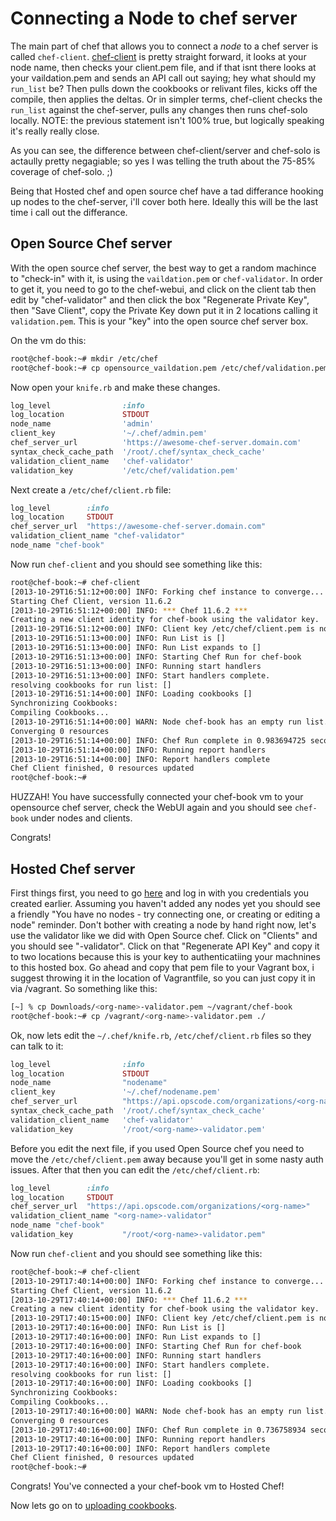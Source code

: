 # Connecting a Node to chef server

The main part of chef that allows you to connect a _node_ to a chef server is called `chef-client`. [chef-client](http://docs.opscode.com/chef_client.html) is pretty straight forward, it looks at your node name, then checks your client.pem file, and if that isnt there looks at your vaildation.pem and sends an API call out saying; hey what should my `run_list` be? Then pulls down the cookbooks or relivant files, kicks off the compile, then applies the deltas. Or in simpler terms, chef-client checks the `run_list` against the chef-server, pulls any changes then runs chef-solo locally. NOTE: the previous statement isn't 100% true, but logically speaking it's really really close.

As you can see, the difference between chef-client/server and chef-solo is actaully pretty negagiable; so yes I was telling the truth about the 75-85% coverage of chef-solo. ;)

Being that Hosted chef and open source chef have a tad differance hooking up nodes to the chef-server, i'll cover both here. Ideally this will be the last time i call out the differance.

## Open Source Chef server

With the open source chef server, the best way to get a random machince to "check-in" with it, is using the `vaildation.pem` or `chef-validator`. In order to get it, you need to go to the chef-webui, and click on the client tab  then edit by "chef-validator" and then click the box "Regenerate Private Key", then "Save Client", copy the Private Key down put it in 2 locations calling it `validation.pem`. This is your "key" into the open source chef server box.

On the vm do this:
```bash
root@chef-book:~# mkdir /etc/chef
root@chef-book:~# cp opensource_vaildation.pem /etc/chef/validation.pem
```
Now open your `knife.rb` and make these changes.

```ruby
log_level                :info
log_location             STDOUT
node_name                'admin'
client_key               '~/.chef/admin.pem'
chef_server_url          'https://awesome-chef-server.domain.com'
syntax_check_cache_path  '/root/.chef/syntax_check_cache'
validation_client_name   'chef-validator'
validation_key           '/etc/chef/validation.pem'
```
Next create a `/etc/chef/client.rb` file:
```ruby
log_level        :info
log_location     STDOUT
chef_server_url  "https://awesome-chef-server.domain.com"
validation_client_name "chef-validator"
node_name "chef-book"
```
Now run `chef-client` and you should see something like this:
```bash
root@chef-book:~# chef-client
[2013-10-29T16:51:12+00:00] INFO: Forking chef instance to converge...
Starting Chef Client, version 11.6.2
[2013-10-29T16:51:12+00:00] INFO: *** Chef 11.6.2 ***
Creating a new client identity for chef-book using the validator key.
[2013-10-29T16:51:12+00:00] INFO: Client key /etc/chef/client.pem is not present - registering
[2013-10-29T16:51:13+00:00] INFO: Run List is []
[2013-10-29T16:51:13+00:00] INFO: Run List expands to []
[2013-10-29T16:51:13+00:00] INFO: Starting Chef Run for chef-book
[2013-10-29T16:51:13+00:00] INFO: Running start handlers
[2013-10-29T16:51:13+00:00] INFO: Start handlers complete.
resolving cookbooks for run list: []
[2013-10-29T16:51:14+00:00] INFO: Loading cookbooks []
Synchronizing Cookbooks:
Compiling Cookbooks...
[2013-10-29T16:51:14+00:00] WARN: Node chef-book has an empty run list.
Converging 0 resources
[2013-10-29T16:51:14+00:00] INFO: Chef Run complete in 0.983694725 seconds
[2013-10-29T16:51:14+00:00] INFO: Running report handlers
[2013-10-29T16:51:14+00:00] INFO: Report handlers complete
Chef Client finished, 0 resources updated
root@chef-book:~#
```

HUZZAH! You have successfully connected your chef-book vm to your opensource chef server, check the WebUI again and you should see `chef-book` under nodes and clients.

Congrats!


## Hosted Chef server

First things first, you need to go [here](https://manage.opscode.com/login) and log in with you credentials you created earlier. Assuming you haven't added any nodes yet you should see a friendly "You have no nodes - try connecting one, or creating or editing a node" reminder. Don't bother with creating a node by hand right now, let's use the validator like we did with Open Source chef. Click on "Clients" and you should see "<your-org-name>-validator". Click on that "Regenerate API Key" and copy it to two locations because this is your key to authenticatiing your machnines to this hosted box.
Go ahead and copy that pem file to your Vagrant box, i suggest throwing it in the location of Vagrantfile, so you can just copy it in via /vagrant. So something like this:
```bash
[~] % cp Downloads/<org-name>-validator.pem ~/vagrant/chef-book
root@chef-book:~# cp /vagrant/<org-name>-validator.pem ./
```
Ok, now lets edit the `~/.chef/knife.rb`, `/etc/chef/client.rb` files so they can talk to it:
```ruby
log_level                :info
log_location             STDOUT
node_name                "nodename"
client_key               '~/.chef/nodename.pem'
chef_server_url          "https://api.opscode.com/organizations/<org-name>"
syntax_check_cache_path  '/root/.chef/syntax_check_cache'
validation_client_name   'chef-validator'
validation_key           '/root/<org-name>-validator.pem'
```

Before you edit the next file, if you used Open Source chef you need to move the `/etc/chef/client.pem` away because you'll get in some nasty auth issues. After that then you can edit the `/etc/chef/client.rb`:
```ruby
log_level        :info
log_location     STDOUT
chef_server_url  "https://api.opscode.com/organizations/<org-name>"
validation_client_name "<org-name>-validator"
node_name "chef-book"
validation_key           "/root/<org-name>-validator.pem"
```
Now run `chef-client` and you should see something like this:
```bash
root@chef-book:~# chef-client
[2013-10-29T17:40:14+00:00] INFO: Forking chef instance to converge...
Starting Chef Client, version 11.6.2
[2013-10-29T17:40:14+00:00] INFO: *** Chef 11.6.2 ***
Creating a new client identity for chef-book using the validator key.
[2013-10-29T17:40:15+00:00] INFO: Client key /etc/chef/client.pem is not present - registering
[2013-10-29T17:40:16+00:00] INFO: Run List is []
[2013-10-29T17:40:16+00:00] INFO: Run List expands to []
[2013-10-29T17:40:16+00:00] INFO: Starting Chef Run for chef-book
[2013-10-29T17:40:16+00:00] INFO: Running start handlers
[2013-10-29T17:40:16+00:00] INFO: Start handlers complete.
resolving cookbooks for run list: []
[2013-10-29T17:40:16+00:00] INFO: Loading cookbooks []
Synchronizing Cookbooks:
Compiling Cookbooks...
[2013-10-29T17:40:16+00:00] WARN: Node chef-book has an empty run list.
Converging 0 resources
[2013-10-29T17:40:16+00:00] INFO: Chef Run complete in 0.736758934 seconds
[2013-10-29T17:40:16+00:00] INFO: Running report handlers
[2013-10-29T17:40:16+00:00] INFO: Report handlers complete
Chef Client finished, 0 resources updated
root@chef-book:~#
```
Congrats! You've connected a your chef-book vm to Hosted Chef!

Now lets go on to [uploading cookbooks](part4/12-uploading-running-chef-client.md).


